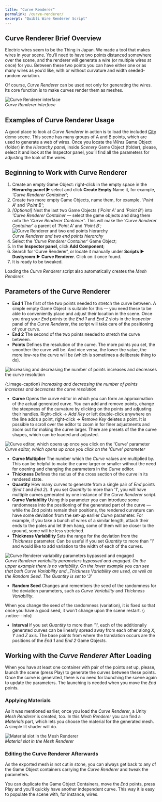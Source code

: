 ```yaml
---
title: "Curve Renderer"
permalink: /curve-renderer/
excerpt: "Quibli Wire Renderer Script"
---
```


## Curve Renderer Brief Overview

Electric wires seem to be the Thing in Japan. We made a tool that makes wires in your scene. You’ll need to have two points distanced somewhere over the scene, and the renderer will generate a wire (or multiple wires at once) for you. Between these two points you can have either one or as many wires as you’d like, with or without curvature and width seeded-random variation.

Of course, _Curve Renderer_ can be used not only for generating the wires. Its core function is to make curves render them as meshes.

![Curve Renderer interface](../assets/images/manual_images/curve_renderer_interface.png)  
*Curve Renderer interface*

## Examples of Curve Renderer Usage

A good place to look at _Curve Renderer_ in action is to load the included [City](../demo-scenes/#city-scene) demo scene. This scene has many groups of A and B points, which are used to generate a web of wires. Once you locate the _Wires_ Game Object (folder) in the _Hierarchy panel_, inside _Scenery_ Game Object (folder), please, select it and look at the Inspector panel, you’ll find all the parameters for adjusting the look of the wires.

## Beginning to Work with Curve Renderer

  1. Create an empty Game Object: right-click in the empty space in the **Hierarchy panel** ▶︎ select and click **Create Empty** Name it, for example, _'Curve Renderer Container'_;
  1. Create two more empty Game Objects, name them, for example, _'Point A'_ and _'Point B'_;
  1. _[Optional]_ Nest the last two Game Objects (_'Point A'_ and _'Point B'_) into _'Curve Renderer Container_ — select the game objects and drag them onto the _'Curve Renderer Container'_. This will make the _'Curve Renderer Container'_ a parent of _'Point A'_ and _'Point B'_;  
![Curve Renderer and two end points hierarchy](../assets/images/manual_images/curve_renderer_hierarchy_container.png)  
*Curve Renderer and two end points hierarchy*
  1. Select the _'Curve Renderer Container'_ Game Object;
  1. In the **Inspector panel**, click **Add Component**;
  1. Search for ‘Curve Renderer’, or locate it manually under **Scripts** ▶︎ **Dustyroom** ▶︎ **Curve Renderer**. Click on it once found.
  1. It is ready to be tweaked.

Loading the _Curve Renderer_ script also automatically creates the _Mesh Renderer_.

## Parameters of the Curve Renderer

- **End 1** The first of the two points needed to stretch the curve between. A simple empty Game Object is suitable for this — you need these to be able to conveniently place and adjust their location in the scene. Once you drag your _End_ points to the _End 1_ and _End 2_ slots in the _Inspector_ panel of the _Curve Renderer_, the script will take care of the positioning of your curve.
- **End 2** The second of the two points needed to stretch the curve between.
- **Points** Defines the resolution of the curve. The more points you set, the smoother the curve will be. And vice versa, the lower the value, the more low-res the curve will be (which is sometimes a
deliberate thing to do).

![Increasing and decreasing the number of points increases and decreases the curve resolution](../assets/images/manual_images/curve_renderer_points_fidelity.gif) 

{:.image-caption}
*Increasing and decreasing the number of points increases and decreases the curve resolution*

- **Curve** Opens the curve editor in which you can form an approximation of the actual generated curve. You can add and remove points, change the steepness of the curvature by clicking on the points and adjusting their handles. Right-click → _Add Key_ or left double-click anywhere on the line adds a point, right-click → _Remove Key_ deletes a point. It is possible to scroll over the editor to zoom in for finer adjustments and zoom out for making the curve larger. There are presets of the the curve shapes, which can be loaded and adjusted.

![Curve editor, which opens up once you click on the 'Curve' parameter](../assets/images/manual_images/curve_renderer_curve.png)  
*Curve editor, which opens up once you click on the 'Curve' parameter*

- **Curve Multiplier** The number which the _Curve_ values are multiplied by. This can be helpful to make the curve larger or smaller without the need for opening and changing the parameters in the _Curve_ editor.
- **Thickness** Defines the radius of the cross section of the curve in its rendered state.
- **Quantity** How many curves to generate from a single pair of _End_ points (_End 1_ and _End 2_). If you set _Quantity_ to more than '1', you will have multiple curves generated by one instance of the _Curve Renderer_ script.
- **Curve Variability** Using this parameter you can introduce some randomness into the positioning of the generated part of the curve — while the _End_ points remain their positions, the rendered curvature can have some deviation from the set-up earlier _Curve_ parameter. For example, if you take a bunch of wires of a similar length, attach their ends to the poles and let them hang, some of them will be closer to the ground, some will be less stretched.
- **Thickness Variability** Sets the range for the deviation from the _Thickness_ parameter. Can be useful if you set _Quantity_ to more than '1' and would like to add variation to the width of each of the curves.

![Curve Renderer variability parameters bypassed and engaged](../assets/images/manual_images/curve_renderer_variability_parameters.png)  
*Curve Renderer variability parameters bypassed and engaged. On the upper example there is no variability. On the lower example you can see that both _Curve Variability_ and _Thickness Variability are used, as well as the _Random Seed_. The _Quantity_ is set to '3'*

- **Random Seed** Changes and remembers the seed of the randomness for the deviation parameters, such as _Curve Variability_ and _Thickness Variability_.

When you change the seed of the randomness (variation), it is fixed so that once you have a good seed, it won’t change upon the scene restart.
{: .notice--info}

- **Interval** If you set _Quantity_ to more than '1', each of the additionally generated curves can be linearly spread away from each other along _X_, _Y_ and _Z_ axis. The base points from where the translation occurs are the positions of the _End 1_ and _End 2_ Game Objects.

## Working with the _Curve Renderer_ After Loading

When you have at least one container with pair of the points set up, please, launch the scene (press Play) to generate the curves between these points. Once the curve is generated, there is no need for launching the scene again to update the parameters. The launching is needed when you move the _End_ points.

### Applying Materials

As it was mentioned earlier, once you load the _Curve Renderer_, a Unity _Mesh Renderer_ is created, too. In this _Mesh Renderer_ you can find a _Materials_ part, which lets you choose the material for the generated mesh. A simple lit shader will do.

![Material slot in the Mesh Renderer](../assets/images/manual_images/curve_renderer_mesh_renderer_material.png)  
*Material slot in the Mesh Renderer*

### Editing the Curve Renderer Afterwards

As the exported mesh is not cut in stone, you can always get back to any of the Game Object containers carrying the _Curve Renderer_ and tweak the parameters.

You can duplicate the Game Object Containers, move the _End_ points, press Play and you'll quickly have another independent curve. This way it is easy to populate the scene with, for instance, wires.
